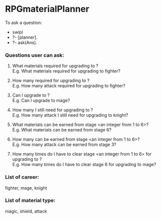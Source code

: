 # RPGmaterialPlanner

To ask a question: 
* swipl 
* ?- [planner].
* ?- ask(Ans).


### Questions user can ask:
1. What materials required for upgrading to <career from the list below>?
<br />E.g. What materials required for upgrading to fighter?

2. How many <material type from the list below> required for upgrading to <career from the list below>?
<br />E.g. How many attack required for upgrading to fighter?


3. Can I upgrade to <career from the list below>?
<br />E.g. Can I upgrade to mage?


4. How many <material type from the list below> I still need for upgrading to <career from the list below>?
<br />E.g. How many attack I still need for upgrading to knight?


5. What materials can be earned from stage <an integer from 1 to 6>?
<br/> E.g. What materials can be earned from stage 6?


6. How many <material type from the list below> can be earned from stage <an integer from 1 to 6>?
<br/>E.g. How many attack can be earned from stage 3?


7. How many times do I have to clear stage <an integer from 1 to 6> for upgrading to <career from the list below>?
<br/>E.g. How many times do I have to clear stage 6 for upgrading to mage?


### List of career: 
fighter, mage, knight

### List of material type: 
magic, shield, attack

